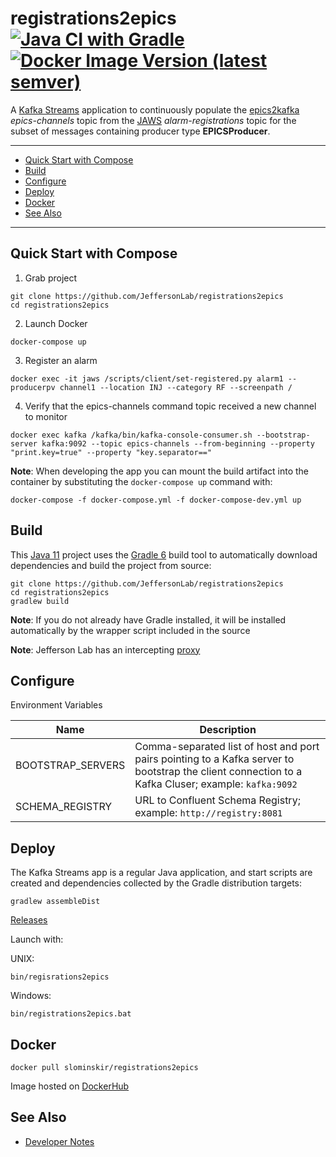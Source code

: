 # registrations2epics [![Java CI with Gradle](https://github.com/JeffersonLab/registrations2epics/workflows/Java%20CI%20with%20Gradle/badge.svg)](https://github.com/JeffersonLab/registrations2epics/actions?query=workflow%3A%22Java+CI+with+Gradle%22) [![Docker Image Version (latest semver)](https://img.shields.io/docker/v/slominskir/registrations2epics?sort=semver&label=DockerHub)   ](https://hub.docker.com/r/slominskir/registrations2epics)
A [Kafka Streams](https://kafka.apache.org/documentation/streams/) application to continuously populate the [epics2kafka](https://github.com/JeffersonLab/epics2kafka) _epics-channels_ topic from the [JAWS](https://github.com/JeffersonLab/jaws) _alarm-registrations_ topic for the subset of messages containing producer type __EPICSProducer__.  

---
 - [Quick Start with Compose](https://github.com/JeffersonLab/registrations2epics#quick-start-with-compose)
 - [Build](https://github.com/JeffersonLab/registrations2epics#build)
 - [Configure](https://github.com/JeffersonLab/registrations2epics#configure)
 - [Deploy](https://github.com/JeffersonLab/registrations2epics#deploy)
 - [Docker](https://github.com/JeffersonLab/registrations2epics#docker)
 - [See Also](https://github.com/JeffersonLab/registrations2epics#see-also)
 ---

## Quick Start with Compose 
1. Grab project
```
git clone https://github.com/JeffersonLab/registrations2epics
cd registrations2epics
```
2. Launch Docker
```
docker-compose up
```
3. Register an alarm
```
docker exec -it jaws /scripts/client/set-registered.py alarm1 --producerpv channel1 --location INJ --category RF --screenpath / 
```
4. Verify that the epics-channels command topic received a new channel to monitor 
```
docker exec kafka /kafka/bin/kafka-console-consumer.sh --bootstrap-server kafka:9092 --topic epics-channels --from-beginning --property "print.key=true" --property "key.separator==" 
```

**Note**: When developing the app you can mount the build artifact into the container by substituting the `docker-compose up` command with:
```
docker-compose -f docker-compose.yml -f docker-compose-dev.yml up
```

## Build
This [Java 11](https://adoptopenjdk.net/) project uses the [Gradle 6](https://gradle.org/) build tool to automatically download dependencies and build the project from source:

```
git clone https://github.com/JeffersonLab/registrations2epics
cd registrations2epics
gradlew build
```
**Note**: If you do not already have Gradle installed, it will be installed automatically by the wrapper script included in the source

**Note**: Jefferson Lab has an intercepting [proxy](https://gist.github.com/slominskir/92c25a033db93a90184a5994e71d0b78)

## Configure
Environment Variables

| Name | Description |
|---|---|
| BOOTSTRAP_SERVERS | Comma-separated list of host and port pairs pointing to a Kafka server to bootstrap the client connection to a Kafka Cluser; example: `kafka:9092` |
| SCHEMA_REGISTRY | URL to Confluent Schema Registry; example: `http://registry:8081` |

## Deploy
The Kafka Streams app is a regular Java application, and start scripts are created and dependencies collected by the Gradle distribution targets:

```
gradlew assembleDist
```

[Releases](https://github.com/JeffersonLab/registrations2epics/releases)

Launch with:

UNIX:
```
bin/regisrations2epics
```
Windows:
```
bin/registrations2epics.bat
```


## Docker
```
docker pull slominskir/registrations2epics
```
Image hosted on [DockerHub](https://hub.docker.com/r/slominskir/registrations2epics)

## See Also
   - [Developer Notes](https://github.com/JeffersonLab/registrations2epics/wiki/Developer-Notes)
